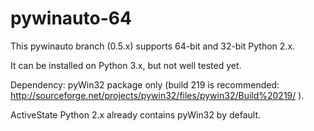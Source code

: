 pywinauto-64
============

This pywinauto branch (0.5.x) supports 64-bit and 32-bit Python 2.x.

It can be installed on Python 3.x, but not well tested yet.

Dependency: pyWin32 package only
(build 219 is recommended: http://sourceforge.net/projects/pywin32/files/pywin32/Build%20219/ ).

ActiveState Python 2.x already contains pyWin32 by default.